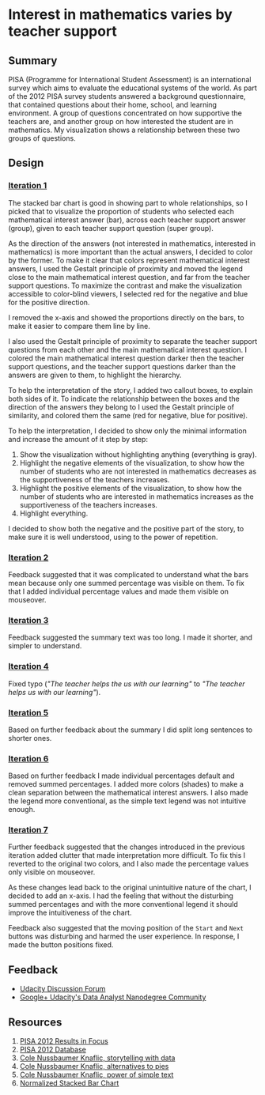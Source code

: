 # Interest in mathematics varies by teacher support

## Summary

PISA (Programme for International Student Assessment) is an international survey which aims to evaluate the educational systems of the world. As part of the 2012 PISA survey students answered a background questionnaire, that contained questions about their home, school, and learning environment. A group of questions concentrated on how supportive the teachers are, and another group on how interested the student are in mathematics. My visualization shows a relationship between these two groups of questions.

## Design

### [Iteration 1](http://bl.ocks.org/gaborsar/raw/56d225b31c1eaf24eccb/73dc99b5614c1409a65df98f017ffec70fa84b4c/)

The stacked bar chart is good in showing part to whole relationships, so I picked that to visualize the proportion of students who selected each mathematical interest answer (bar), across each teacher support answer (group), given to each teacher support question (super group).

As the direction of the answers (not interested in mathematics, interested in mathematics) is more important than the actual answers, I decided to color by the former. To make it clear that colors represent mathematical interest answers, I used the Gestalt principle of proximity and moved the legend close to the main mathematical interest question, and far from the teacher support questions. To maximize the contrast and make the visualization accessible to color-blind viewers, I selected red for the negative and blue for the positive direction.

I removed the x-axis and showed the proportions directly on the bars, to make it easier to compare them line by line.

I also used the Gestalt principle of proximity to separate the teacher support questions from each other and the main mathematical interest question. I colored the main mathematical interest question darker then the teacher support questions, and the teacher support questions darker than the answers are given to them, to highlight the hierarchy.

To help the interpretation of the story, I added two callout boxes, to explain both sides of it. To indicate the relationship between the boxes and the direction of the answers they belong to I used the Gestalt principle of similarity, and colored them the same (red for negative, blue for positive).

To help the interpretation, I decided to show only the minimal information and increase the amount of it step by step:
 1. Show the visualization without highlighting anything (everything is gray).
 2. Highlight the negative elements of the visualization, to show how the number of students who are not interested in mathematics decreases as the supportiveness of the teachers increases.
 3. Highlight the positive elements of the visualization, to show how the number of students who are interested in mathematics increases as the supportiveness of the teachers increases.
 4. Highlight everything.

I decided to show both the negative and the positive part of the story, to make sure it is well understood, using to the power of repetition.

### [Iteration 2](http://bl.ocks.org/gaborsar/raw/56d225b31c1eaf24eccb/56af718df6a8a12e7fbb036982c7535443f20422/)

Feedback suggested that it was complicated to understand what the bars mean because only one summed percentage was visible on them. To fix that I added individual percentage values and made them visible on mouseover.

### [Iteration 3](http://bl.ocks.org/gaborsar/raw/56d225b31c1eaf24eccb/cea7f5b7630024b6957812bcbc1fb9187495c2b0/)

Feedback suggested the summary text was too long. I made it shorter, and simpler to understand.

### [Iteration 4](http://bl.ocks.org/gaborsar/raw/56d225b31c1eaf24eccb/3a49e0eaf1b7791b8de6ce0ca6942c548d1039b5/)

Fixed typo (*"The teacher helps the us with our learning"* to *"The teacher helps us with our learning"*).

### [Iteration 5](http://bl.ocks.org/gaborsar/raw/56d225b31c1eaf24eccb/999d9efa104883eb46fff75690d54579c3d8e892/)

Based on further feedback about the summary I did split long sentences to shorter ones.

### [Iteration 6](http://bl.ocks.org/gaborsar/raw/56d225b31c1eaf24eccb/461c0b1fd2d90b855e1463c1ef523efce1537a9c/)

Based on further feedback I made individual percentages default and removed summed percentages.
I added more colors (shades) to make a clean separation between the mathematical interest answers.
I also made the legend more conventional, as the simple text legend was not intuitive enough.

### [Iteration 7](http://bl.ocks.org/gaborsar/raw/56d225b31c1eaf24eccb/b9e78ccda132070bc45a4e6d25c8af2af747a834/)

Further feedback suggested that the changes introduced in the previous iteration added clutter that made interpretation more difficult. To fix this I reverted to the original two colors, and I also made the percentage values only visible on mouseover.

As these changes lead back to the original unintuitive nature of the chart, I decided to add an x-axis. I had the feeling that without the disturbing summed percentages and with the more conventional legend it should improve the intuitiveness of the chart.

Feedback also suggested that the moving position of the `Start` and `Next` buttons was disturbing and harmed the user experience. In response, I made the button positions fixed.

## Feedback

 * [Udacity Discussion Forum](https://discussions.udacity.com/t/final-project-feedback-pisa-interest-in-mathematics-varies-by-teacher-support/159958)
 * [Google+ Udacity's Data Analyst Nanodegree Community](https://plus.google.com/u/0/101569911673430269340/posts/DjjtgceoDuf)

## Resources

[pisa_2012_results_in_focus]: http://www.oecd.org/pisa/keyfindings/pisa-2012-results-overview.pdf
[pisa_2012_database]: https://pisa2012.acer.edu.au/downloads.php
[storytellingwithdata_book]: http://www.storytellingwithdata.com/book/
[storytellingwithdata_alternatives_to_pies]: http://www.storytellingwithdata.com/blog/2014/06/alternatives-to-pies
[storytellingwithdata_power_of_simple_text]: http://www.storytellingwithdata.com/blog/2012/06/power-of-simple-text
[d3_normalized_stacked_bar_chart]: https://bl.ocks.org/mbostock/3886394

1. [PISA 2012 Results in Focus][pisa_2012_results_in_focus]
2. [PISA 2012 Database][pisa_2012_database]
3. [Cole Nussbaumer Knaflic, storytelling with data][storytellingwithdata_book]
4. [Cole Nussbaumer Knaflic, alternatives to pies][storytellingwithdata_alternatives_to_pies]
5. [Cole Nussbaumer Knaflic, power of simple text][storytellingwithdata_power_of_simple_text]
6. [Normalized Stacked Bar Chart][d3_normalized_stacked_bar_chart]
